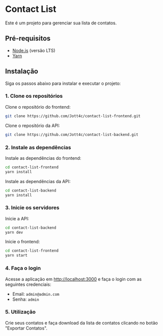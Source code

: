 # Contact List

Este é um projeto para gerenciar sua lista de contatos.

## Pré-requisitos

- [Node.js](https://nodejs.org/en/download/) (versão LTS)
- [Yarn](https://classic.yarnpkg.com/en/docs/install/)

## Instalação

Siga os passos abaixo para instalar e executar o projeto:

### 1. Clone os repositórios

Clone o repositório do frontend:

```bash
git clone https://github.com/Jott4c/contact-list-frontend.git

```

Clone o repositório da API:

```bash
git clone https://github.com/Jott4c/contact-list-backend.git

```

### 2. Instale as dependências

Instale as dependências do frontend:

```bash
cd contact-list-frontend
yarn install

```


Instale as dependências da API:

```bash
cd contact-list-backend
yarn install

```


### 3. Inicie os servidores

Inicie a API:

```bash
cd contact-list-backend
yarn dev

```


Inicie o frontend:

```bash
cd contact-list-frontend
yarn start

```


### 4. Faça o login

Acesse a aplicação em [http://localhost:3000](http://localhost:3000) e faça o login com as seguintes credenciais:

- Email: `admin@admin.com`
- Senha: `admin`

### 5. Utilização

Crie seus contatos e faça download da lista de contatos clicando no botão "Exportar Contatos".






